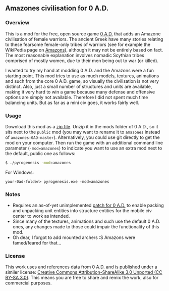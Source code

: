 ## Amazones civilisation for 0 A.D.

### Overview
This is a mod for the free, open source game [0 A.D.](http://www.play0ad.com) that adds an Amazone civilisation of female warriors. The ancient Greek have many stories relating to these fearsome female-only tribes of warriors (see for example the WikiPedia page on [Amazons](http://en.wikipedia.org/wiki/Amazons)), although it may not be entirely based on fact. The most reasonable explanation involves nomadic Scythian tribes comprised of mostly women, due to their men being out to war (or killed).

I wanted to try my hand at modding 0 A.D. and the Amazons were a fun starting point. This mod tries to use as much models, textures, animations and such from the core 0 A.D. game, so visually the civilisation is not very distinct. Also, just a small number of structures and units are available, making it very hard to win a game because many defense and offensive options are simply not available. Therefore I did not spent much time balancing units. But as far as a mini civ goes, it works fairly well.

### Usage
Download this mod as a [zip file](https://github.com/dvangennip/amazones-0AD/archive/master.zip). Unzip it in the mods folder of 0 A.D., so it sits next to the `public` mod (you may want to rename it to `amazones` instead of `amazones-0AD-master`). Alternatively, you could use git directly to get the mod on your computer. Then run the game with an additional command line parameter (`-mod=amazones`) to indicate you want to use an extra mod next to the default, public one as follows:

````sh
$ ./pyrogenesis -mod=amazones
````

For Windows:

````
your-0ad-folder> pyrogenesis.exe -mod=amazones
````

### Notes
* Requires an as-of-yet unimplemented [patch for 0 A.D.](http://trac.wildfiregames.com/ticket/1919) to enable packing and unpacking unit entities into structure entities for the mobile civ center to work as intended.
* Since many of the textures, animations and such use the default 0 A.D. ones, any changes made to those could impair the functionality of this mod.
* Oh dear, I forgot to add mounted archers :S Amazons were famed/feared for that...

### License
This work uses and references data from 0 A.D. and is published under a similer license: [Creative Commons Attribution-ShareAlike 3.0 Unported (CC BY-SA 3.0)](http://creativecommons.org/licenses/by-sa/3.0/deed.en). This means you are free to share and remix the work, also for commercial purposes.
